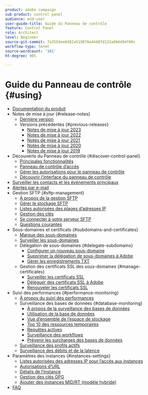 ```yaml
---
product: adobe campaign
sub-product: control panel
audience: end-user
user-guide-title: Guide du Panneau de contrôle
feature: Control Panel
role: Architect
level: Beginner
source-git-commit: 7a355dee0482a519878a44407d133a8b6d94f00c
workflow-type: tm+mt
source-wordcount: '161'
ht-degree: 96%

---
```



# Guide du Panneau de contrôle {#using}

+ [Documentation du produit](control-panel-home.md)
+ Notes de mise à jour {#release-notes}
   + [Dernière version](rn/release-notes.md)
   + Versions précédentes {#previous-releases}
      + [Notes de mise à jour 2023](rn/release-notes-2023.md)
      + [Notes de mise à jour 2022](rn/release-notes-2022.md)
      + [Notes de mise à jour 2021](rn/release-notes-2021.md)
      + [Notes de mise à jour 2020](rn/release-notes-2020.md)
      + [Notes de mise à jour 2019](rn/release-notes-2019.md)
+ Découverte du Panneau de contrôle {#discover-control-panel}
   + [Principales fonctionnalités](discover/using/key-features.md)
   + [Panneau de contrôle d’accès](discover/using/accessing-control-panel.md)
   + [Gérer les autorisations pour le panneau de contrôle](discover/using/managing-permissions.md)
   + [Découvrir l’interface du panneau de contrôle](discover/using/discovering-the-interface.md)
+ [Surveiller les contacts et les événements principaux](service-events/service-events.md)
+ [Alertes par e-mail](performance-monitoring/using/email-alerting.md)
+ Gestion SFTP {#sftp-management}
   + [À propos de la gestion SFTP](sftp/using/about-sftp-management.md)
   + [Gérer le stockage SFTP](sftp/using/sftp-storage-management.md)
   + [Listes autorisées des plages d’adresses IP](sftp/using/ip-range-allow-listing.md)
   + [Gestion des clés](sftp/using/key-management.md)
   + [Se connecter à votre serveur SFTP](sftp/using/logging-into-sftp-server.md)
   + [Questions courantes](sftp/using/common-questions.md)
+ Sous-domaines et certificats {#subdomains-and-certificates}
   + [Marque des sous-domaines](subdomains-certificates/using/subdomains-branding.md)
   + [Surveiller les sous-domaines](subdomains-certificates/using/monitoring-subdomains.md)
   + Délégation de sous-domaines {#delegate-subdomains}
      + [Configurer un nouveau sous-domaine](subdomains-certificates/using/setting-up-new-subdomain.md)
      + [Supprimer la délégation de sous-domaines à Adobe](subdomains-certificates/using/remove-delegated-subdomains.md)
      + [Gérer les enregistrements TXT](subdomains-certificates/using/managing-txt-records.md)
   + Gestion des certificats SSL des sous-domaines {#manage-certificates}
      + [Surveiller les certificats SSL](subdomains-certificates/using/monitoring-ssl-certificates.md)
      + [Déléguer des certificats SSL à Adobe](subdomains-certificates/using/delegate-ssl.md)
      + [Renouveler les certificats SSL](subdomains-certificates/using/renewing-subdomain-certificate.md)
+ Suivi des performances {#performance-monitoring}
   + [À propos du suivi des performances](performance-monitoring/using/about-performance-monitoring.md)
   + Surveillance des bases de données {#database-monitoring}
      + [À propos de la surveillance des bases de données](performance-monitoring/using/database-monitoring.md)
      + [Utilisation de la base de données](performance-monitoring/using/database-utilization.md)
      + [Vue d’ensemble de l’espace de stockage](performance-monitoring/using/database-storage-overview.md)
      + [Top 10 des ressources temporaires](performance-monitoring/using/database-top-ten-resources.md)
      + [Requêtes actives](performance-monitoring/using/database-active-queries.md)
      + [Surveillance des workflows](performance-monitoring/using/workflow-monitoring.md)
      + [Prévenir les surcharges des bases de données](performance-monitoring/using/database-preventing-overload.md)
   + [Surveillance des profils actifs](performance-monitoring/using/active-profiles-monitoring.md)
   + [Surveillance des débits et de la latence](performance-monitoring/using/throughputs-latencies.md)
+ Paramètres des instances {#instances-settings}
   + [Listes autorisées des adresses IP pour l’accès aux instances](instances-settings/using/ip-allow-listing-instance-access.md)
   + [Autorisations d’URL](instances-settings/using/url-permissions.md)
   + [Détails de l’instance](instances-settings/using/instance-details.md)
   + [Gestion des clés GPG](instances-settings/using/gpg-keys-management.md)
   + [Ajouter des instances MID/RT (modèle hybride)](instances-settings/using/external-accounts.md)
+ [FAQ](faq.md)
